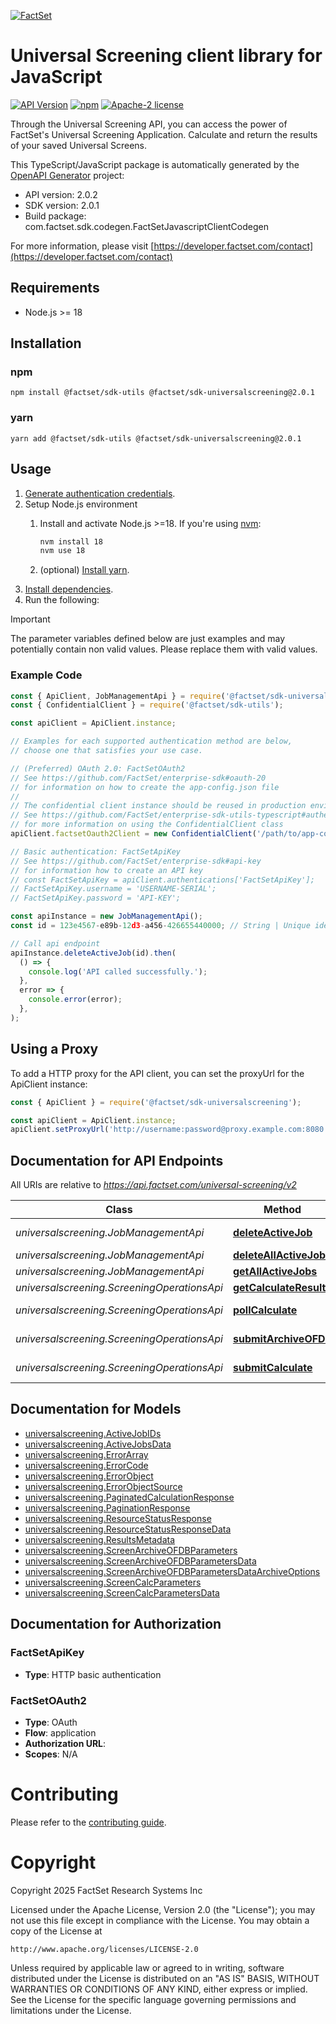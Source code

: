 [![FactSet](https://raw.githubusercontent.com/factset/enterprise-sdk/main/docs/images/factset-logo.svg)](https://www.factset.com)

# Universal Screening client library for JavaScript

[![API Version](https://img.shields.io/badge/api-v2.0.2-blue)](https://developer.factset.com/api-catalog/universal-screening-api)
[![npm](https://img.shields.io/badge/npm-v2.0.1-orange)](https://www.npmjs.com/package/@factset/sdk-universalscreening/v/2.0.1)
[![Apache-2 license](https://img.shields.io/badge/license-Apache2-brightgreen.svg)](https://www.apache.org/licenses/LICENSE-2.0)

Through the Universal Screening API, you can access the power of FactSet's Universal Screening Application.
Calculate and return the results of your saved Universal Screens.

This TypeScript/JavaScript package is automatically generated by the [OpenAPI Generator](https://openapi-generator.tech) project:

- API version: 2.0.2
- SDK version: 2.0.1
- Build package: com.factset.sdk.codegen.FactSetJavascriptClientCodegen

For more information, please visit [https://developer.factset.com/contact](https://developer.factset.com/contact)

## Requirements

* Node.js >= 18

## Installation

### npm

```shell
npm install @factset/sdk-utils @factset/sdk-universalscreening@2.0.1
```

### yarn

```shell
yarn add @factset/sdk-utils @factset/sdk-universalscreening@2.0.1
```

## Usage

1. [Generate authentication credentials](../../../../README.md#authentication).
2. Setup Node.js environment
   1. Install and activate Node.js >=18. If you're using [nvm](https://github.com/nvm-sh/nvm):

      ```sh
      nvm install 18
      nvm use 18
      ```

   2. (optional) [Install yarn](https://yarnpkg.com/getting-started/install).
3. [Install dependencies](#installation).
4. Run the following:

> [!IMPORTANT]
> The parameter variables defined below are just examples and may potentially contain non valid values. Please replace them with valid values.

### Example Code


```javascript
const { ApiClient, JobManagementApi } = require('@factset/sdk-universalscreening');
const { ConfidentialClient } = require('@factset/sdk-utils');

const apiClient = ApiClient.instance;

// Examples for each supported authentication method are below,
// choose one that satisfies your use case.

// (Preferred) OAuth 2.0: FactSetOAuth2
// See https://github.com/FactSet/enterprise-sdk#oauth-20
// for information on how to create the app-config.json file
//
// The confidential client instance should be reused in production environments.
// See https://github.com/FactSet/enterprise-sdk-utils-typescript#authentication
// for more information on using the ConfidentialClient class
apiClient.factsetOauth2Client = new ConfidentialClient('/path/to/app-config.json');

// Basic authentication: FactSetApiKey
// See https://github.com/FactSet/enterprise-sdk#api-key
// for information how to create an API key
// const FactSetApiKey = apiClient.authentications['FactSetApiKey'];
// FactSetApiKey.username = 'USERNAME-SERIAL';
// FactSetApiKey.password = 'API-KEY';

const apiInstance = new JobManagementApi();
const id = 123e4567-e89b-12d3-a456-426655440000; // String | Unique identifier for a job. \"Job\" refers to a screen calculation or archival.

// Call api endpoint
apiInstance.deleteActiveJob(id).then(
  () => {
    console.log('API called successfully.');
  },
  error => {
    console.error(error);
  },
);

```


## Using a Proxy

To add a HTTP proxy for the API client, you can set the proxyUrl for the ApiClient instance:

```javascript
const { ApiClient } = require('@factset/sdk-universalscreening');

const apiClient = ApiClient.instance;
apiClient.setProxyUrl('http://username:password@proxy.example.com:8080');
```

## Documentation for API Endpoints

All URIs are relative to *https://api.factset.com/universal-screening/v2*

Class | Method | HTTP request | Description
------------ | ------------- | ------------- | -------------
*universalscreening.JobManagementApi* | [**deleteActiveJob**](docs/JobManagementApi.md#deleteActiveJob) | **DELETE** /job/{id} | 
*universalscreening.JobManagementApi* | [**deleteAllActiveJobs**](docs/JobManagementApi.md#deleteAllActiveJobs) | **DELETE** /jobs | 
*universalscreening.JobManagementApi* | [**getAllActiveJobs**](docs/JobManagementApi.md#getAllActiveJobs) | **GET** /jobs | 
*universalscreening.ScreeningOperationsApi* | [**getCalculateResults**](docs/ScreeningOperationsApi.md#getCalculateResults) | **GET** /job/{id} | 
*universalscreening.ScreeningOperationsApi* | [**pollCalculate**](docs/ScreeningOperationsApi.md#pollCalculate) | **GET** /job/{id}/status | 
*universalscreening.ScreeningOperationsApi* | [**submitArchiveOFDB**](docs/ScreeningOperationsApi.md#submitArchiveOFDB) | **POST** /job/archive | 
*universalscreening.ScreeningOperationsApi* | [**submitCalculate**](docs/ScreeningOperationsApi.md#submitCalculate) | **POST** /job/calculate | 


## Documentation for Models

 - [universalscreening.ActiveJobIDs](docs/ActiveJobIDs.md)
 - [universalscreening.ActiveJobsData](docs/ActiveJobsData.md)
 - [universalscreening.ErrorArray](docs/ErrorArray.md)
 - [universalscreening.ErrorCode](docs/ErrorCode.md)
 - [universalscreening.ErrorObject](docs/ErrorObject.md)
 - [universalscreening.ErrorObjectSource](docs/ErrorObjectSource.md)
 - [universalscreening.PaginatedCalculationResponse](docs/PaginatedCalculationResponse.md)
 - [universalscreening.PaginationResponse](docs/PaginationResponse.md)
 - [universalscreening.ResourceStatusResponse](docs/ResourceStatusResponse.md)
 - [universalscreening.ResourceStatusResponseData](docs/ResourceStatusResponseData.md)
 - [universalscreening.ResultsMetadata](docs/ResultsMetadata.md)
 - [universalscreening.ScreenArchiveOFDBParameters](docs/ScreenArchiveOFDBParameters.md)
 - [universalscreening.ScreenArchiveOFDBParametersData](docs/ScreenArchiveOFDBParametersData.md)
 - [universalscreening.ScreenArchiveOFDBParametersDataArchiveOptions](docs/ScreenArchiveOFDBParametersDataArchiveOptions.md)
 - [universalscreening.ScreenCalcParameters](docs/ScreenCalcParameters.md)
 - [universalscreening.ScreenCalcParametersData](docs/ScreenCalcParametersData.md)


## Documentation for Authorization



### FactSetApiKey

- **Type**: HTTP basic authentication



### FactSetOAuth2


- **Type**: OAuth
- **Flow**: application
- **Authorization URL**: 
- **Scopes**: N/A


# Contributing

Please refer to the [contributing guide](../../../../CONTRIBUTING.md).

# Copyright

Copyright 2025 FactSet Research Systems Inc

Licensed under the Apache License, Version 2.0 (the "License");
you may not use this file except in compliance with the License.
You may obtain a copy of the License at

    http://www.apache.org/licenses/LICENSE-2.0

Unless required by applicable law or agreed to in writing, software
distributed under the License is distributed on an "AS IS" BASIS,
WITHOUT WARRANTIES OR CONDITIONS OF ANY KIND, either express or implied.
See the License for the specific language governing permissions and
limitations under the License.
